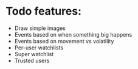 # Todo features:

- Draw simple images
- Events based on when something big happens
- Events based on movement vs volatility
- Per-user watchlists
- Super watchlist
- Trusted users
